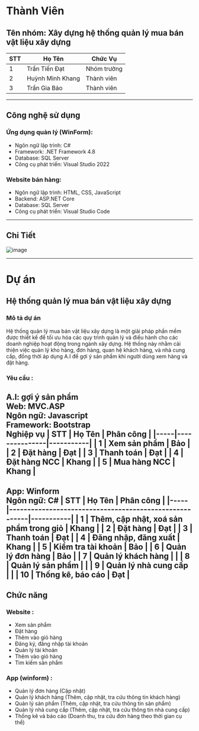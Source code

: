 # Thành Viên
## Tên nhóm: Xây dựng hệ thống quản lý mua bán vật liệu xây dựng

| STT | Họ Tên                  | Chức Vụ        |
|-----|-------------------------|----------------|
| 1   | Trần Tiến Đạt            | Nhóm trưởng    |
| 2   | Huỳnh Minh Khang         | Thành viên     |
| 3   | Trần Gia Bảo             | Thành viên     |
---------------------------------------------------
## Công nghệ sử dụng
### Ứng dụng quản lý (WinForm):
- Ngôn ngữ lập trình: C#
- Framework: .NET Framework 4.8
- Database: SQL Server
- Công cụ phát triển: Visual Studio 2022
### Website bán hàng:

- Ngôn ngữ lập trình: HTML, CSS, JavaScript
- Backend: ASP.NET Core
- Database: SQL Server
- Công cụ phát triển: Visual Studio Code
-------------------------------------------------
## Chi Tiết

![image](https://github.com/user-attachments/assets/dc4b3c3f-c024-443c-866d-146fdbfbcc78)

-------------------------------------------------
# Dự án
## Hệ thống quản lý mua bán vật liệu xây dựng
### Mô tả dự án
Hệ thống quản lý mua bán vật liệu xây dựng là một giải pháp phần mềm được thiết kế để tối ưu hóa các quy trình quản lý và điều hành cho các doanh nghiệp hoạt động trong ngành xây dựng. Hệ thống này nhằm cải thiện việc quản lý kho hàng, đơn hàng, quan hệ khách hàng, và nhà cung cấp, đồng thời áp dụng A.I để gợi ý sản phẩm khi người dùng xem hàng và đặt hàng.
### Yêu cầu :
A.I: gợi ý sản phẩm <br>
Web: MVC.ASP <br>
Ngôn ngữ: Javascript <br>
Framework: Bootstrap <br>
Nghiệp vụ
| STT | Họ Tên        | Phân công |
|-----|---------------|-----------|
| 1   | Xem sản phẩm  | Bảo       |
| 2   | Đặt hàng      | Đạt       |
| 3   | Thanh toán    | Đạt       |
| 4   | Đặt hàng NCC  | Khang     |
| 5   | Mua hàng NCC  | Khang     |
-----------------------------------
App: Winform <br>
Ngôn ngữ: C#
| STT | Họ Tên                                                 | Phân công |
|-----|--------------------------------------------------------|-----------|
| 1   | Thêm, cập nhật, xoá sản phẩm trong giỏ                 | Khang     |
| 2   | Đặt hàng                                               | Đạt       |
| 3   | Thanh toán                                             | Đạt       |
| 4   | Đăng nhập, đăng xuất                                   | Khang     |
| 5   | Kiểm tra tài khoản                                     | Bảo       |
| 6   | Quản lý đơn hàng                                       | Bảo       |
| 7   | Quản lý khách hàng                                     |           |
| 8   | Quản lý sản phẩm                                       |           |
| 9   | Quản lý nhà cung cấp                                   |           |
| 10   | Thống kê, báo cáo                                     | Đạt       |
----------------------------------------------------------------------------
## Chức năng
### Website :
- Xem sản phẩm
- Đặt hàng
- Thêm vào giỏ hàng
- Đăng ký, đăng nhập tài khoản
- Quản lý tài khoản
- Thêm vào giỏ hàng
- Tìm kiếm sản phẩm
### App (winform) :
- Quản lý đơn hàng (Cập nhật)
- Quản lý khách hàng (Thêm, cập nhật, tra cứu thông tin khách hàng)
- Quản lý sản phẩm (Thêm, cập nhật, tra cứu thông tin sản phẩm)
- Quản lý nhà cung cấp (Thêm, cập nhật, tra cứu thông tin nhà cung cấp)
- Thống kê và báo cáo (Doanh thu, tra cứu đơn hàng theo thời gian cụ thể)
